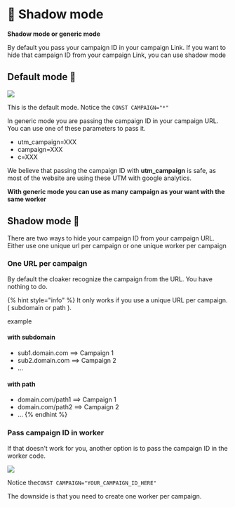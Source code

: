 # 👻 Shadow mode

**Shadow mode or generic mode**

By default you pass your campaign ID in your campaign Link. If you want to hide that campaign ID from your campaign Link, you can use shadow mode

## Default mode 🔗

![](../../../.gitbook/assets/cleanshot-2020-10-24-at-16.25.11-2x.png)

This is the default mode. Notice the `CONST CAMPAIGN="*"`

In generic mode you are passing the campaign ID in your campaign URL. You can use one of these parameters to pass it.

* utm\_campaign=XXX 
* campaign=XXX
* c=XXX

We believe that passing the campaign ID with **utm\_campaign** is safe, as most of the website are using these UTM with google analytics.

**With generic mode you can use as many campaign as your want with the same worker**

## Shadow mode 👻

There are two ways to hide your campaign ID from your campaign URL. Either use one unique url per campaign or one unique worker per campaign

### One URL per campaign

By default the cloaker recognize the campaign from the URL. You have nothing to do.

{% hint style="info" %}
It only works if you use a unique URL per campaign. \( subdomain or path \).

example

#### with subdomain

* sub1.domain.com   ==&gt; Campaign 1
* sub2.domain.com   ==&gt; Campaign 2
* ...

#### with path

* domain.com/path1   ==&gt; Campaign 1
* domain.com/path2   ==&gt; Campaign 2
* ...
{% endhint %}

### Pass campaign ID in worker

If that doesn't work for you, another option is to pass the campaign ID in the worker code.

![](../../../.gitbook/assets/cleanshot-2020-10-24-at-16.24.59-2x.png)

Notice the`CONST CAMPAIGN="YOUR_CAMPAIGN_ID_HERE"`

The downside is that you need to create one worker per campaign.

